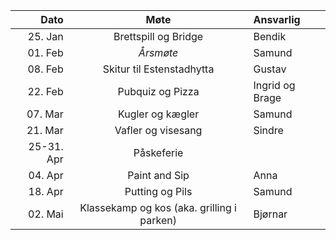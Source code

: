 |       Dato |                    Møte                    | Ansvarlig       |
| ---------: | :----------------------------------------: | :-------------- |
|    25. Jan |            Brettspill og Bridge            | Bendik          |
|    01. Feb |                 *Årsmøte*                  | Samund          |
|    08. Feb |         Skitur til Estenstadhytta          | Gustav          |
|    22. Feb |              Pubquiz og Pizza              | Ingrid og Brage |
|    07. Mar |              Kugler og kægler              | Samund          |
|    21. Mar |             Vafler og visesang             | Sindre          |
| 25-31. Apr |                 Påskeferie                 |                 |
|    04. Apr |               Paint and Sip                | Anna            |
|    18. Apr |              Putting og Pils               | Samund          |
|    02. Mai | Klassekamp og kos (aka. grilling i parken) | Bjørnar         |

